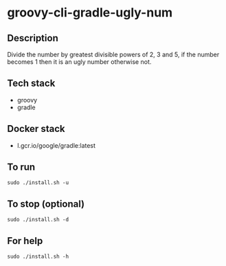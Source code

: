 # groovy-cli-gradle-ugly-num

## Description
Divide the number by greatest divisible powers of 2, 3 and 5, if the number becomes 1 then it is an ugly number otherwise not.

## Tech stack
- groovy
- gradle

## Docker stack
- l.gcr.io/google/gradle:latest

## To run
`sudo ./install.sh -u`

## To stop (optional)
`sudo ./install.sh -d`

## For help
`sudo ./install.sh -h`